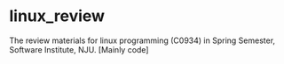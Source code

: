# linux_review
The review materials for linux programming (C0934) in Spring Semester, Software Institute, NJU. [Mainly code]
